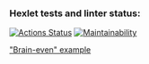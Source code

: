 ### Hexlet tests and linter status:
[![Actions Status](https://github.com/tarasovem/frontend-project-lvl1/workflows/hexlet-check/badge.svg)](https://github.com/tarasovem/frontend-project-lvl1/actions)
[![Maintainability](https://api.codeclimate.com/v1/badges/a99a88d28ad37a79dbf6/maintainability)](https://codeclimate.com/github/codeclimate/codeclimate/maintainability)

["Brain-even" example](https://asciinema.org/a/r0Wc4OsTfLxodA7GO2MZYs1fD)